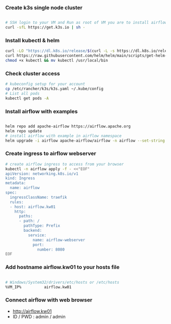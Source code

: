 
### Create k3s single node cluster

```bash

# SSH login to your VM and Run as root of VM you are to install airflow
curl -sfL https://get.k3s.io | sh -

```

### Install kubectl & helm

```bash
curl -LO "https://dl.k8s.io/release/$(curl -L -s https://dl.k8s.io/release/stable.txt)/bin/linux/amd64/kubectl"
curl https://raw.githubusercontent.com/helm/helm/main/scripts/get-helm-3 | bash
chmod +x kubectl && mv kubectl /usr/local/bin
```

### Check cluster access

```bash
# kubeconfig setup for your account
cp /etc/rancher/k3s/k3s.yaml ~/.kube/config
# List all pods 
kubectl get pods -A

```

### Install airflow with examples

```bash

helm repo add apache-airflow https://airflow.apache.org
helm repo update
# install airflow with example in airflow namespace
helm upgrade -i airflow apache-airflow/airflow -n airflow --set-string "env[0].name=AIRFLOW__CORE__LOAD_EXAMPLES" --set-string "env[0].value=True" --create-namespace

```

### Create ingress to airflow webserver

```bash
# create airflow ingress to access from your browser
kubectl -n airflow apply -f - <<"EOF"
apiVersion: networking.k8s.io/v1
kind: Ingress
metadata:
  name: airflow
spec:
  ingressClassName: traefik
  rules:
  - host: airflow.kw01
    http:
      paths:
      - path: /
        pathType: Prefix
        backend:
          service:
            name: airflow-webserver
            port:
              number: 8080
EOF

```

### Add hostname airflow.kw01 to your hosts file

```bash

# Windows/System32/drivers/etc/hosts or /etc/hosts
%VM_IP%          airflow.kw01

```

### Connect airflow with web browser

- http://airflow.kw01
- ID / PWD : admin / admin

